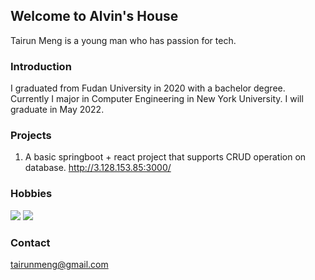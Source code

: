 ## Welcome to Alvin's House

Tairun Meng is a young man who has passion for tech.

### Introduction

I graduated from Fudan University in 2020 with a bachelor degree. Currently I major in Computer Engineering in New York University. I will graduate in May 2022.



### Projects

1. A basic springboot + react project that supports CRUD operation on database.
<url> http://3.128.153.85:3000/ </url>

### Hobbies

![](https://raw.githubusercontent.com/381352903/381352903.github.io/blob/master/images/contest1.png)
![](https://raw.githubusercontent.com/381352903/381352903.github.io/blob/master/images/contest3.png)



### Contact

tairunmeng@gmail.com
